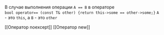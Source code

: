 В случае выполнения операции  `A == B`
в операторе  
`bool operator== (const T& other) {return this->some == other->some;}`
`A` - это `this`, а `B` - это `other`

[[Оператор noexcept]]
[[Оператор new]]